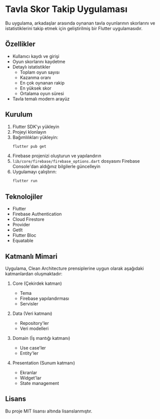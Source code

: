 # Tavla Skor Takip Uygulaması

Bu uygulama, arkadaşlar arasında oynanan tavla oyunlarının skorlarını ve istatistiklerini takip etmek için geliştirilmiş bir Flutter uygulamasıdır.

## Özellikler

- Kullanıcı kaydı ve girişi
- Oyun skorlarını kaydetme
- Detaylı istatistikler
  - Toplam oyun sayısı
  - Kazanma oranı
  - En çok oynanan rakip
  - En yüksek skor
  - Ortalama oyun süresi
- Tavla temalı modern arayüz

## Kurulum

1. Flutter SDK'yı yükleyin
2. Projeyi klonlayın
3. Bağımlılıkları yükleyin:
   ```bash
   flutter pub get
   ```
4. Firebase projenizi oluşturun ve yapılandırın
5. `lib/core/firebase/firebase_options.dart` dosyasını Firebase Console'dan aldığınız bilgilerle güncelleyin
6. Uygulamayı çalıştırın:
   ```bash
   flutter run
   ```

## Teknolojiler

- Flutter
- Firebase Authentication
- Cloud Firestore
- Provider
- GetIt
- Flutter Bloc
- Equatable

## Katmanlı Mimari

Uygulama, Clean Architecture prensiplerine uygun olarak aşağıdaki katmanlardan oluşmaktadır:

1. Core (Çekirdek katman)
   - Tema
   - Firebase yapılandırması
   - Servisler

2. Data (Veri katmanı)
   - Repository'ler
   - Veri modelleri

3. Domain (İş mantığı katmanı)
   - Use case'ler
   - Entity'ler

4. Presentation (Sunum katmanı)
   - Ekranlar
   - Widget'lar
   - State management

## Lisans

Bu proje MIT lisansı altında lisanslanmıştır.
